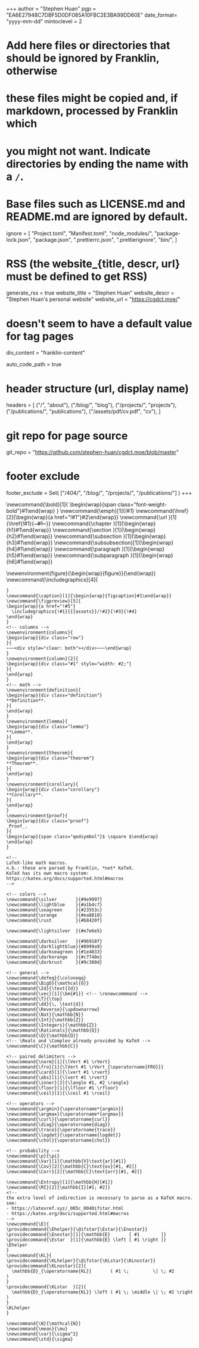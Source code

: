 <!--
Add here global page variables to use throughout your website.
-->
+++
author = "Stephen Huan"
pgp = "EA6E27948C7DBF5D0DF085A10FBC2E3BA99DD60E"
date_format= "yyyy-mm-dd"
mintoclevel = 2

# Add here files or directories that should be ignored by Franklin, otherwise
# these files might be copied and, if markdown, processed by Franklin which
# you might not want. Indicate directories by ending the name with a `/`.
# Base files such as LICENSE.md and README.md are ignored by default.
ignore = [
    "Project.toml",
    "Manifest.toml",
    "node_modules/",
    "package-lock.json",
    "package.json",
    ".prettierrc.json",
    ".prettierignore",
    "bin/",
]

# RSS (the website_{title, descr, url} must be defined to get RSS)
generate_rss = true
website_title = "Stephen Huan"
website_descr = "Stephen Huan's personal website"
website_url   = "https://cgdct.moe/"

# doesn't seem to have a default value for tag pages
div_content = "franklin-content"

auto_code_path = true

# header structure (url, display name)
headers = [
    ("/", "about"),
    ("/blog/", "blog"),
    ("/projects/", "projects"),
    ("/publications/", "publications"),
    ("/assets/pdf/cv.pdf", "cv"),
]

# git repo for page source
git_repo = "https://github.com/stephen-huan/cgdct.moe/blob/master"

# footer exclude
footer_exclude = Set(
    ["/404/", "/blog/", "/projects/", "/publications/"]
)
+++

<!--
Add here global LaTeX commands to use throughout your pages.
-->
<!-- text formatting -->
\newcommand{\bold}[1]{
  \begin{wrap}{span class="font-weight-bold"}#1\end{wrap}
}
\newcommand{\emph}[1]{_!#1_}
\newcommand{\href}[2]{\begin{wrap}{a href="!#1"}#2\end{wrap}}
\newcommand{\url }[1]{\href{!#1}{~~~#1~~~}}
\newcommand{\chapter      }[1]{\begin{wrap}{h1}#1\end{wrap}}
\newcommand{\section      }[1]{\begin{wrap}{h2}#1\end{wrap}}
\newcommand{\subsection   }[1]{\begin{wrap}{h3}#1\end{wrap}}
\newcommand{\subsubsection}[1]{\begin{wrap}{h4}#1\end{wrap}}
\newcommand{\paragraph    }[1]{\begin{wrap}{h5}#1\end{wrap}}
\newcommand{\subparagraph }[1]{\begin{wrap}{h6}#1\end{wrap}}
<!-- images -->
\newenvironment{figure}{\begin{wrap}{figure}}{\end{wrap}}
\newcommand{\includegraphics}[4]{
  ~~~<img alt="!#1" src="!#2" width="!#3" height="!#4">~~~
}
\newcommand{\caption}[1]{\begin{wrap}{figcaption}#1\end{wrap}}
\newcommand{\figpreview}[5]{
  \begin{wrap}{a href="!#5"}
    \includegraphics{!#1}{{{assets}}/!#2}{!#3}{!#4}
  \end{wrap}
}
<!-- columns -->
\newenvironment{columns}{
  \begin{wrap}{div class="row"}
}{
  ~~~<div style="clear: both"></div>~~~\end{wrap}
}
\newenvironment{column}[2]{
  \begin{wrap}{div class="#1" style="width: #2;"}
}{
  \end{wrap}
}
<!-- math -->
\newenvironment{definition}{
  \begin{wrap}{div class="definition"}
  **Definition**.
}{
  \end{wrap}
}
\newenvironment{lemma}{
  \begin{wrap}{div class="lemma"}
  **Lemma**.
}{
  \end{wrap}
}
\newenvironment{theorem}{
  \begin{wrap}{div class="theorem"}
  **Theorem**.
}{
  \end{wrap}
}
\newenvironment{corollary}{
  \begin{wrap}{div class="corollary"}
  **Corollary**.
}{
  \end{wrap}
}
\newenvironment{proof}{
  \begin{wrap}{div class="proof"}
  _Proof_.
}{
  \begin{wrap}{span class="qedsymbol"}$ \square $\end{wrap}
  \end{wrap}
}

<!--
LaTeX-like math macros.
n.b.: these are parsed by Franklin, *not* KaTeX.
KaTeX has its own macro system: https://katex.org/docs/supported.html#macros
-->

<!-- colors -->
\newcommand{\silver       }{#9e9997}
\newcommand{\lightblue    }{#a1b4c7}
\newcommand{\seagreen     }{#23553c}
\newcommand{\orange       }{#ea8810}
\newcommand{\rust         }{#b8420f}

\newcommand{\lightsilver  }{#e7e6e5}

\newcommand{\darksilver   }{#96918f}
\newcommand{\darklightblue}{#8999a9}
\newcommand{\darkseagreen }{#1e4833}
\newcommand{\darkorange   }{#c7740e}
\newcommand{\darkrust     }{#9c380d}

<!-- general -->
\newcommand{\defeq}{\coloneqq}
\newcommand{\BigO}{\mathcal{O}}
\newcommand{\Id}{\text{Id}}
\newcommand{\vec}[1]{\bm{#1}} <!-- \renewcommmand -->
\newcommand{\T}{\top}
\newcommand{\dd}{\, \text{d}}
\newcommand{\Reverse}{\updownarrow}
\newcommand{\Nat}{\mathbb{N}}
\newcommand{\Int}{\mathbb{Z}}
\newcommand{\Integers}{\mathbb{Z}}
\newcommand{\Rationals}{\mathbb{Q}}
\newcommand{\Q}{\mathbb{Q}}
<!-- \Reals and \Complex already provided by KaTeX -->
\newcommand{\C}{\mathbb{C}}

<!-- paired delimiters -->
\newcommand{\norm}[1]{\lVert #1 \rVert}
\newcommand{\fro}[1]{\lVert #1 \rVert_{\operatorname{FRO}}}
\newcommand{\card}[1]{\lvert #1 \rvert}
\newcommand{\abs}[1]{\lvert #1 \rvert}
\newcommand{\inner}[2]{\langle #1, #2 \rangle}
\newcommand{\floor}[1]{\lfloor #1 \rfloor}
\newcommand{\ceil}[1]{\lceil #1 \rceil}

<!-- operators -->
\newcommand{\argmin}{\operatorname*{argmin}}
\newcommand{\argmax}{\operatorname*{argmax}}
\newcommand{\curl}{\operatorname{curl}}
\newcommand{\diag}{\operatorname{diag}}
\newcommand{\trace}{\operatorname{trace}}
\newcommand{\logdet}{\operatorname{logdet}}
\newcommand{\chol}{\operatorname{chol}}

<!-- probability -->
\newcommand{\p}{\pi}
\newcommand{\Var}[1]{\mathbb{V}\text{ar}[#1]}
\newcommand{\Cov}[2]{\mathbb{C}\text{ov}[#1, #2]}
\newcommand{\Corr}[2]{\mathbb{C}\text{orr}[#1, #2]}

\newcommand{\Entropy}[1]{\mathbb{H}[#1]}
\newcommand{\MI}[2]{\mathbb{I}[#1; #2]}
<!--
the extra level of indirection is necessary to parse as a KaTeX macro. see:
- https://latexref.xyz/_005c_0040ifstar.html
- https://katex.org/docs/supported.html#macros
-->
\newcommand{\E}{
  \providecommand{\Ehelper}{\@ifstar{\Estar}{\Enostar}}
  \providecommand{\Enostar}[1]{\mathbb{E}       [ #1        ]}
  \providecommand{\Estar  }[1]{\mathbb{E} \left [ #1 \right ]}
  \Ehelper
}
\newcommand{\KL}{
  \providecommand{\KLhelper}{\@ifstar{\KLstar}{\KLnostar}}
  \providecommand{\KLnostar}[2]{
    \mathbb{D}_{\operatorname{KL}}       ( #1 \;         \| \; #2        )
  }
  \providecommand{\KLstar  }[2]{
    \mathbb{D}_{\operatorname{KL}} \left ( #1 \; \middle \| \; #2 \right )
  }
  \KLhelper
}

\newcommand{\N}{\mathcal{N}}
\newcommand{\mean}{\mu}
\newcommand{\var}{\sigma^2}
\newcommand{\std}{\sigma}

